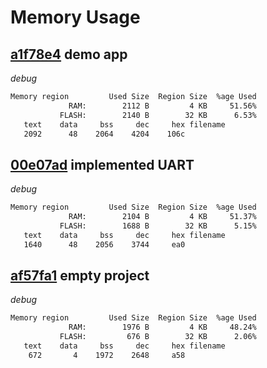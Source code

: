 # Memory Usage

## [a1f78e4](https://github.com/oblaser/STM32F030-bare-metal/tree/a1f78e4) demo app
_debug_
```txt
Memory region         Used Size  Region Size  %age Used
             RAM:        2112 B         4 KB     51.56%
           FLASH:        2140 B        32 KB      6.53%
   text    data     bss     dec     hex filename
   2092      48    2064    4204    106c
```

## [00e07ad](https://github.com/oblaser/STM32F030-bare-metal/tree/00e07ad) implemented UART
_debug_
```txt
Memory region         Used Size  Region Size  %age Used
             RAM:        2104 B         4 KB     51.37%
           FLASH:        1688 B        32 KB      5.15%
   text    data     bss     dec     hex filename
   1640      48    2056    3744     ea0
```

## [af57fa1](https://github.com/oblaser/STM32F030-bare-metal/tree/af57fa1) empty project
_debug_
```txt
Memory region         Used Size  Region Size  %age Used
             RAM:        1976 B         4 KB     48.24%
           FLASH:         676 B        32 KB      2.06%
   text    data     bss     dec     hex filename
    672       4    1972    2648     a58
```
